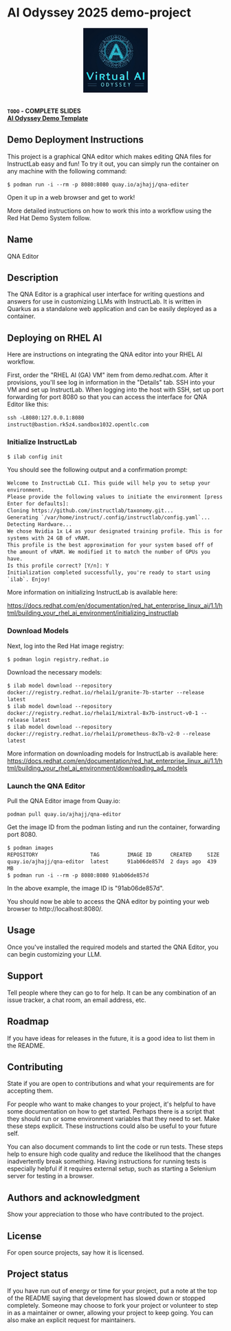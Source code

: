 # AI Odyssey 2025 demo-project
<div align="center">
<img src="./img/VirtualAIOdysseyLogo.png" width="150" height="150">
</div>
<br/>

<b>`TODO` - COMPLETE SLIDES </b>
<br/><b>[AI Odyssey Demo Template](https://docs.google.com/presentation/d/1LRVEuCEOWUUSdvp4G76FN_8m782QfZfIPcq92rH7Yk0/edit?usp=sharing)</b>

## Demo Deployment Instructions
This project is a graphical QNA editor which makes editing QNA files for InstructLab easy and fun! To try it out, you can simply run the container on any machine with the following command:

```
$ podman run -i --rm -p 8080:8080 quay.io/ajhajj/qna-editer
```

Open it up in a web browser and get to work!

More detailed instructions on how to work this into a workflow using the Red Hat Demo System follow.

## Name
QNA Editor

## Description
The QNA Editor is a graphical user interface for writing questions and answers for use in customizing LLMs with InstructLab. It is written in Quarkus as a standalone web application and can be easily deployed as a container.

## Deploying on RHEL AI
Here are instructions on integrating the QNA editor into your RHEL AI workflow.

First, order the "RHEL AI (GA) VM" item from demo.redhat.com. After it provisions, you'll see log in information in the "Details" tab. SSH into your VM and set up InstructLab. When logging into the host with SSH, set up port forwarding for port 8080 so that you can access the interface for QNA Editor like this:

```
ssh -L8080:127.0.0.1:8080 instruct@bastion.rk5z4.sandbox1032.opentlc.com
```

### Initialize InstructLab
```
$ ilab config init
```

You should see the following output and a confirmation prompt:

```
Welcome to InstructLab CLI. This guide will help you to setup your environment.
Please provide the following values to initiate the environment [press Enter for defaults]:
Cloning https://github.com/instructlab/taxonomy.git...
Generating `/var/home/instruct/.config/instructlab/config.yaml`...
Detecting Hardware...
We chose Nvidia 1x L4 as your designated training profile. This is for systems with 24 GB of vRAM.
This profile is the best approximation for your system based off of the amount of vRAM. We modified it to match the number of GPUs you have.
Is this profile correct? [Y/n]: Y
Initialization completed successfully, you're ready to start using `ilab`. Enjoy!
```

More information on initializing InstructLab is available here:

https://docs.redhat.com/en/documentation/red_hat_enterprise_linux_ai/1.1/html/building_your_rhel_ai_environment/initializing_instructlab

### Download Models
Next, log into the Red Hat image registry:

```
$ podman login registry.redhat.io
```

Download the necessary models:

```
$ ilab model download --repository docker://registry.redhat.io/rhelai1/granite-7b-starter --release latest
$ ilab model download --repository docker://registry.redhat.io/rhelai1/mixtral-8x7b-instruct-v0-1 --release latest
$ ilab model download --repository docker://registry.redhat.io/rhelai1/prometheus-8x7b-v2-0 --release latest

```

More information on downloading models for InstructLab is available here:
https://docs.redhat.com/en/documentation/red_hat_enterprise_linux_ai/1.1/html/building_your_rhel_ai_environment/downloading_ad_models

### Launch the QNA Editor
Pull the QNA Editor image from Quay.io:

```
podman pull quay.io/ajhajj/qna-editor
```

Get the image ID from the podman listing and run the container, forwarding port 8080.

```
$ podman images
REPOSITORY                 TAG         IMAGE ID      CREATED     SIZE
quay.io/ajhajj/qna-editor  latest      91ab06de857d  2 days ago  439 MB
$ podman run -i --rm -p 8080:8080 91ab06de857d
```
In the above example, the image ID is "91ab06de857d".

You should now be able to access the QNA editor by pointing your web browser to http://localhost:8080/.

## Usage
Once you've installed the required models and started the QNA Editor, you can begin customizing your LLM.

## Support
Tell people where they can go to for help. It can be any combination of an issue tracker, a chat room, an email address, etc.

## Roadmap
If you have ideas for releases in the future, it is a good idea to list them in the README.

## Contributing
State if you are open to contributions and what your requirements are for accepting them.

For people who want to make changes to your project, it's helpful to have some documentation on how to get started. Perhaps there is a script that they should run or some environment variables that they need to set. Make these steps explicit. These instructions could also be useful to your future self.

You can also document commands to lint the code or run tests. These steps help to ensure high code quality and reduce the likelihood that the changes inadvertently break something. Having instructions for running tests is especially helpful if it requires external setup, such as starting a Selenium server for testing in a browser.

## Authors and acknowledgment
Show your appreciation to those who have contributed to the project.

## License
For open source projects, say how it is licensed.

## Project status
If you have run out of energy or time for your project, put a note at the top of the README saying that development has slowed down or stopped completely. Someone may choose to fork your project or volunteer to step in as a maintainer or owner, allowing your project to keep going. You can also make an explicit request for maintainers.
